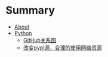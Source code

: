 # Summary

* [About](README.md)
* [Python](chapter1.md)
    * [GitHub关系图](1.md)
    * [改变pypi源，合理的使用网络资源](2.md)


